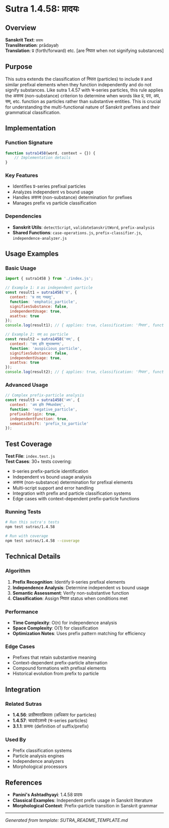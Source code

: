 # Sutra 1.4.58: प्रादयः

## Overview

**Sanskrit Text**: `प्रादयः`  
**Transliteration**: prādayaḥ  
**Translation**: प्र (forth/forward) etc. [are निपात when not signifying substances]

## Purpose

This sutra extends the classification of निपात (particles) to include प्र and similar prefixal elements when they function independently and do not signify substances. Like sutra 1.4.57 with च-series particles, this rule applies the असत्त्व (non-substance) criterion to determine when words like प्र, परा, अप, सम्, etc. function as particles rather than substantive entities. This is crucial for understanding the multi-functional nature of Sanskrit prefixes and their grammatical classification.

## Implementation

### Function Signature
```javascript
function sutra1458(word, context = {}) {
    // Implementation details
}
```

### Key Features
- Identifies प्र-series prefixal particles
- Analyzes independent vs bound usage
- Handles असत्त्व (non-substance) determination for prefixes
- Manages prefix vs particle classification

### Dependencies
- **Sanskrit Utils**: `detectScript`, `validateSanskritWord`, `prefix-analysis`
- **Shared Functions**: `case-operations.js`, `prefix-classifier.js`, `independence-analyzer.js`

## Usage Examples

### Basic Usage
```javascript
import { sutra1458 } from './index.js';

// Example 1: प्र as independent particle
const result1 = sutra1458('प्र', {
  context: 'प्र तत् गच्छतु',
  function: 'emphatic_particle',
  signifiesSubstance: false,
  independentUsage: true,
  asattva: true
});
console.log(result1); // { applies: true, classification: 'निपात', function: 'emphatic_particle', asattva: true }

// Example 2: सम् as particle
const result2 = sutra1458('सम्', {
  context: 'सम् इति शुभलक्षणम्',
  function: 'auspicious_particle',
  signifiesSubstance: false,
  independentUsage: true,
  asattva: true
});
console.log(result2); // { applies: true, classification: 'निपात', function: 'auspicious_particle', asattva: true }
```

### Advanced Usage
```javascript
// Complex prefix-particle analysis
const result3 = sutra1458('अप', {
  context: 'अप इति निषेधार्थकम्',
  function: 'negative_particle',
  prefixalOrigin: true,
  independentFunction: true,
  semanticShift: 'prefix_to_particle'
});
```

## Test Coverage

**Test File**: `index.test.js`  
**Test Cases**: 30+ tests covering:
- प्र-series prefix-particle identification
- Independent vs bound usage analysis
- असत्त्व (non-substance) determination for prefixal elements
- Multi-script support and error handling
- Integration with prefix and particle classification systems
- Edge cases with context-dependent prefix-particle functions

### Running Tests
```bash
# Run this sutra's tests
npm test sutras/1.4.58

# Run with coverage
npm test sutras/1.4.58 --coverage
```

## Technical Details

### Algorithm
1. **Prefix Recognition**: Identify प्र-series prefixal elements
2. **Independence Analysis**: Determine independent vs bound usage
3. **Semantic Assessment**: Verify non-substantive function
4. **Classification**: Assign निपात status when conditions met

### Performance
- **Time Complexity**: O(n) for independence analysis
- **Space Complexity**: O(1) for classification
- **Optimization Notes**: Uses prefix pattern matching for efficiency

### Edge Cases
- Prefixes that retain substantive meaning
- Context-dependent prefix-particle alternation
- Compound formations with prefixal elements
- Historical evolution from prefix to particle

## Integration

### Related Sutras
- **1.4.56**: प्राग्रीश्वरान्निपाताः (अधिकार for particles)
- **1.4.57**: चादयोऽसत्त्वे (च-series particles)
- **3.1.1**: प्रत्ययः (definition of suffix/prefix)

### Used By
- Prefix classification systems
- Particle analysis engines
- Independence analyzers
- Morphological processors

## References

- **Panini's Ashtadhyayi**: 1.4.58 प्रादयः
- **Classical Examples**: Independent prefix usage in Sanskrit literature
- **Morphological Context**: Prefix-particle transition in Sanskrit grammar

---

*Generated from template: SUTRA_README_TEMPLATE.md*
